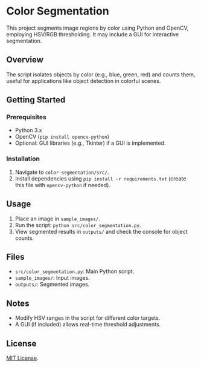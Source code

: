 # Color Segmentation

This project segments image regions by color using Python and OpenCV, employing HSV/RGB thresholding. It may include a GUI for interactive segmentation.

## Overview
The script isolates objects by color (e.g., blue, green, red) and counts them, useful for applications like object detection in colorful scenes.

## Getting Started

### Prerequisites
- Python 3.x
- OpenCV (`pip install opencv-python`)
- Optional: GUI libraries (e.g., Tkinter) if a GUI is implemented.

### Installation
1. Navigate to `color-segmentation/src/`.
2. Install dependencies using `pip install -r requirements.txt` (create this file with `opencv-python` if needed).

## Usage
1. Place an image in `sample_images/`.
2. Run the script: `python src/color_segmentation.py`.
3. View segmented results in `outputs/` and check the console for object counts.

## Files
- `src/color_segmentation.py`: Main Python script.
- `sample_images/`: Input images.
- `outputs/`: Segmented images.

## Notes
- Modify HSV ranges in the script for different color targets.
- A GUI (if included) allows real-time threshold adjustments.

## License
[MIT License](https://github.com/your-username/image-processing-lab/blob/main/LICENSE).